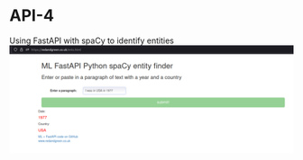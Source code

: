 # API-4
Using FastAPI with spaCy to identify entities
![spacy-ml](https://github.com/RGGH/API-4/blob/main/api-spaCy.png)
